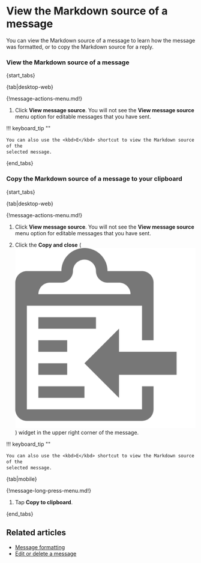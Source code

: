 # View the Markdown source of a message

You can view the Markdown source of a message to learn how the message was
formatted, or to copy the Markdown source for a reply.

### View the Markdown source of a message

{start_tabs}

{tab|desktop-web}

{!message-actions-menu.md!}

1. Click **View message source**. You will not see the **View message source**
   menu option for editable messages that you have sent.

!!! keyboard_tip ""

    You can also use the <kbd>E</kbd> shortcut to view the Markdown source of the
    selected message.

{end_tabs}

### Copy the Markdown source of a message to your clipboard

{start_tabs}

{tab|desktop-web}

{!message-actions-menu.md!}

1. Click **View message source**. You will not see the **View message source**
   menu option for editable messages that you have sent.

1. Click the **Copy and close**
   ( <img src="/static/images/help/copy_to_clipboard.svg" alt="copy" class="mobile-icon"/>)
   widget in the upper right corner of the message.

!!! keyboard_tip ""

    You can also use the <kbd>E</kbd> shortcut to view the Markdown source of the
    selected message.

{tab|mobile}

{!message-long-press-menu.md!}

1. Tap **Copy to clipboard**.

{end_tabs}

## Related articles

* [Message formatting](/help/format-your-message-using-markdown)
* [Edit or delete a message](/help/edit-or-delete-a-message)
